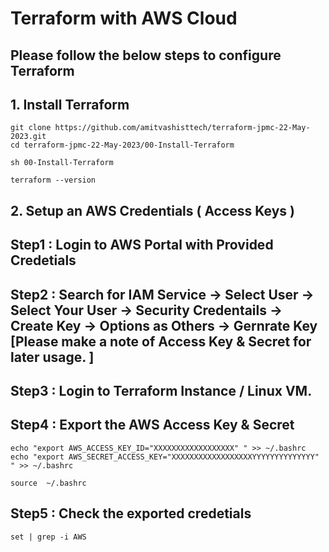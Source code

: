 # Terraform with AWS Cloud 

## Please follow the below steps to configure Terraform

## 1. Install Terraform 
```
git clone https://github.com/amitvashisttech/terraform-jpmc-22-May-2023.git
cd terraform-jpmc-22-May-2023/00-Install-Terraform
```

```
sh 00-Install-Terraform
```

```
terraform --version 
```

## 2. Setup an AWS Credentials ( Access Keys ) 

## Step1 : Login to AWS Portal with Provided Credetials 
## Step2 : Search for IAM Service -> Select User -> Select Your User -> Security Credentails -> Create Key -> Options as Others -> Gernrate Key [Please make a note of Access Key & Secret for later usage. ]

## Step3 : Login to Terraform Instance / Linux VM. 
## Step4 : Export the AWS Access Key & Secret 
```
echo "export AWS_ACCESS_KEY_ID="XXXXXXXXXXXXXXXXXX" " >> ~/.bashrc
echo "export AWS_SECRET_ACCESS_KEY="XXXXXXXXXXXXXXXXXXYYYYYYYYYYYYYY" " >> ~/.bashrc
```

```
source  ~/.bashrc
```

## Step5 : Check the exported credetials 
```
set | grep -i AWS 
``` 
